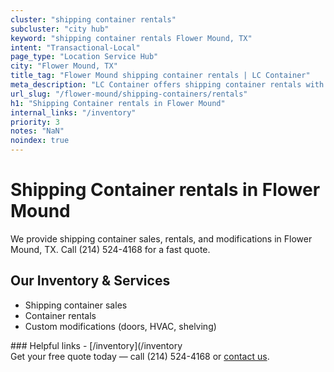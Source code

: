 ```yaml
---
cluster: "shipping container rentals"
subcluster: "city hub"
keyword: "shipping container rentals Flower Mound, TX"
intent: "Transactional-Local"
page_type: "Location Service Hub"
city: "Flower Mound, TX"
title_tag: "Flower Mound shipping container rentals | LC Container"
meta_description: "LC Container offers shipping container rentals with delivery in Flower Mound, TX. Local. Fast quotes. Since 2003."
url_slug: "/flower-mound/shipping-containers/rentals"
h1: "Shipping Container rentals in Flower Mound"
internal_links: "/inventory"
priority: 3
notes: "NaN"
noindex: true
---
```


# Shipping Container rentals in Flower Mound

We provide shipping container sales, rentals, and modifications in Flower Mound, TX. Call (214) 524-4168 for a fast quote.

## Our Inventory & Services
- Shipping container sales
- Container rentals
- Custom modifications (doors, HVAC, shelving)

<div data-section="internal-links">
### Helpful links
- [/inventory](/inventory
</div>

<div data-section="cta">
Get your free quote today — call (214) 524-4168 or <a href="/contact">contact us</a>.
</div>

<script type="application/ld+json">{"@context":"https://schema.org","@type":"FAQPage","mainEntity":[{"@type":"Question","name":"How much does delivery cost in Flower Mound, TX?","acceptedAnswer":{"@type":"Answer","text":"Delivery costs vary by distance and container size. Most deliveries in Flower Mound, TX range from $150-$300. Call (214) 524-4168 for an exact quote based on your specific location."}},{"@type":"Question","name":"Do you offer financing or payment plans?","acceptedAnswer":{"@type":"Answer","text":"We accept major credit cards, checks, and can discuss commercial terms for bulk purchases. Call (214) 524-4168 to discuss options."}},{"@type":"Question","name":"Can you customize containers in Flower Mound, TX?","acceptedAnswer":{"@type":"Answer","text":"Yes — we perform modifications like doors, HVAC, insulation, and shelving. Request a custom quote at (214) 524-4168 or via our contact form."}}]}</script>
